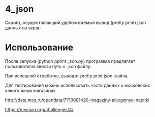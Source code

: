 # 4_json

Скрипт, осуществляющий удобочитаемый вывод (pretty print) json данных на экран

# Использование

После запуска (python pprint_json.py) программа предлагает пользователю ввести путь к .json файлу. 

При успешной отработке, выводит pretty print json-файла.


Для тестирования можно использовать часть данных о московских алкогольных магазинах

http://data.mos.ru/opendata/7710881420-magaziny-alkogolnye-napitki

https://devman.org/challenges/4/
